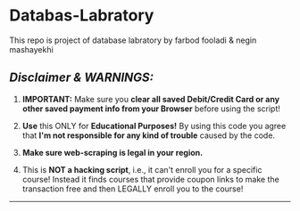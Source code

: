 # Databas-Labratory

This repo is project of database labratory by farbod fooladi & negin mashayekhi

## **_Disclaimer & WARNINGS:_**

1. **IMPORTANT:** Make sure you **clear all saved Debit/Credit Card or any other
   saved payment info from your Browser** before using the script!
   
2. **Use** this ONLY for **Educational Purposes!** By using this code you agree
   that **I'm not responsible for any kind of trouble** caused by the code.
   
3. **Make sure web-scraping is legal in your region.**

4. This is **NOT a hacking script**, i.e., it can't enroll you for a specific
   course! Instead it finds courses that provide coupon links to make the
   transaction free and then LEGALLY enroll you to the course!

---

